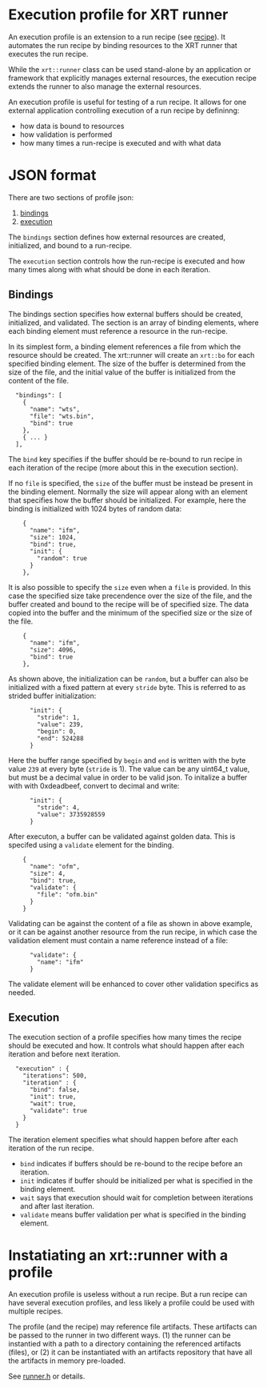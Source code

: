 <!-- SPDX-License-Identifier: Apache-2.0 -->
<!-- Copyright (C) 2025 Advanced Micro Devices, Inc. All rights reserved. -->
# Execution profile for XRT runner

An execution profile is an extension to a run recipe (see
[recipe](recipe.md)).  It automates the run recipe by binding
resources to the XRT runner that executes the run recipe.

While the `xrt::runner` class can be used stand-alone by an
application or framework that explicitly manages external resources,
the execution recipe extends the runner to also manage the external
resources.

An execution profile is useful for testing of a run recipe.  It allows
for one external application controlling execution of a run recipe by
defininng:

- how data is bound to resources
- how validation is performed
- how many times a run-recipe is executed and with what data

# JSON format

There are two sections of profile json:

1. [bindings](#bindings)
2. [execution](#execution)

The `bindings` section defines how external resources are created,
initialized, and bound to a run-recipe.

The `execution` section controls how the run-recipe is executed and
how many times along with what should be done in each iteration.

## Bindings

The bindings section specifies how external buffers should be created,
initialized, and validated. The section is an array of binding elements,
where each binding element must reference a resource in the run-recipe.

In its simplest form, a binding element references a file from which
the resource should be created.  The xrt::runner will create an
`xrt::bo` for each specified binding element.  The size of the buffer
is determined from the size of the file, and the initial value of 
the buffer is initialized from the content of the file.

```
  "bindings": [
    { 
      "name": "wts",
      "file": "wts.bin",
      "bind": true
    },
    { ... }
  ],
```

The `bind` key specifies if the buffer should be re-bound to run
recipe in each iteration of the recipe (more about this in the
execution section).

If no `file` is specified, the `size` of the buffer must be instead be
present in the binding element.  Normally the size will appear along
with an element that specifies how the buffer should be initialized.
For example, here the binding is initialized with 1024 bytes of random
data:

```
    {
      "name": "ifm",
      "size": 1024,
      "bind": true,
      "init": {
        "random": true
      }
    },
```

It is also possible to specify the `size` even when a `file` is provided.
In this case the specified size take precendence over the size of the file, 
and the buffer created and bound to the recipe will be of specified
size.  The data copied into the buffer and the minimum of the specified size
or the size of the file.

```
    {
      "name": "ifm",
      "size": 4096,
      "bind": true
    },
```

As shown above, the initialization can be `random`, but a buffer can
also be initialized with a fixed pattern at every `stride` byte.  This 
is referred to as strided buffer initialization:

```
      "init": {
        "stride": 1,
        "value": 239,
        "begin": 0,
        "end": 524288
      }
```
Here the buffer range specified by `begin` and `end` is written with
the byte value `239` at every byte (`stride` is 1). The value can be
any uint64_t value, but must be a decimal value in order to be valid 
json.  To initalize a buffer with with 0xdeadbeef, convert to decimal 
and write:

```
      "init": {
        "stride": 4,
        "value": 3735928559
      }
```

After executon, a buffer can be validated against golden data. This is
specifed using a `validate` element for the binding.

```
    {
      "name": "ofm",
      "size": 4,
      "bind": true,
      "validate": {
        "file": "ofm.bin"
      }
    }
```

Validating can be against the content of a file as shown in above
example, or it can be against another resource from the run recipe, in
which case the validation element must contain a name reference
instead of a file:

```
      "validate": {
        "name": "ifm"
      }
```

The validate element will be enhanced to cover other validation
specifics as needed.

## Execution

The execution section of a profile specifies how many times the recipe
should be executed and how.  It controls what should happen after each
iteration and before next iteration.

```
  "execution" : {
    "iterations": 500,
    "iteration" : {
      "bind": false,
      "init": true,
      "wait": true,
      "validate": true
    }
  }
```

The iteration element specifies what should happen before after each
iteration of the run recipe.

- `bind` indicates if buffers should be re-bound to the
recipe before an iteration.
- `init` indicates if buffer should be initialized per what is
specified in the binding element.
- `wait` says that execution should wait for completion between
iterations and after last iteration.
- `validate` means buffer validation per what is specified in
the binding element.

# Instatiating an xrt::runner with a profile

An execution profile is useless without a run recipe.  But a run
recipe can have several execution profiles, and less likely a
profile could be used with multiple recipes.

The profile (and the recipe) may reference file artifacts. These
artifacts can be passed to the runner in two different ways. (1) the
runner can be instantied with a path to a directory containing the
referenced artifacts (files), or (2) it can be instantiated with an
artifacts repository that have all the artifacts in memory pre-loaded.

See [runner.h](runner.h) or details.


